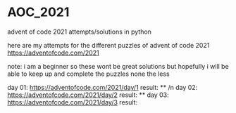 # AOC_2021
advent of code 2021 attempts/solutions in python

here are my attempts for the different puzzles of advent of code 2021
https://adventofcode.com/2021

note: i am a beginner so these wont be great solutions but hopefully i will be able to keep up and complete the puzzles none the less

day 01: https://adventofcode.com/2021/day/1   result: ** /n
day 02: https://adventofcode.com/2021/day/2   result: **
day 03: https://adventofcode.com/2021/day/3   result: 

